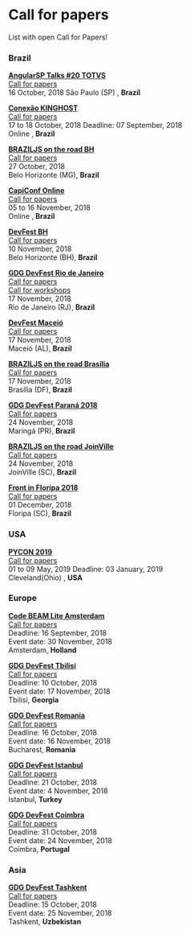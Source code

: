 # Call for papers

List with open Call for Papers!

### Brazil

[**AngularSP Talks #20 TOTVS**](https://www.meetup.com/pt-BR/AngularJS-Sao-Paulo/events/255095950/)  
[Call for papers](https://goo.gl/forms/hDRnubhPKzQMRWeG2)  
16 October, 2018
São Paulo (SP) , **Brazil**


[**Conexão KINGHOST**](https://www.conexaokinghost.com.br/)  
[Call for papers](https://kinghost1.typeform.com/to/uWvR5X)  
17 to 18 October, 2018
Deadline: 07 September, 2018   
Online , **Brazil**

[**BRAZILJS on the road BH**](https://braziljs.org/eventos/braziljs-on-the-road-belo-horizonte/)  
[Call for papers](https://docs.google.com/forms/d/e/1FAIpQLSdxnP-ONEImjqHzGejMI4g4tvOdVwcEk5M9X14HpqdZqESJcw/viewform)  
27 October, 2018  
Belo Horizonte (MG), **Brazil**

[**CapiConf Online**](http://online.capiconf.com/)  
[Call for papers](https://docs.google.com/forms/d/e/1FAIpQLScOH1HYfVP6Fjv5vufCpftHts3rauhJ4q24Ig_QxKbZET3law/viewform)  
05 to 16 November, 2018  
Online , **Brazil**

[**DevFest BH**](http://www.devfestbh.com/)  
[Call for papers](https://docs.google.com/forms/d/e/1FAIpQLSfKmpzuzW72FiVjP6-mnyzWt2KXRUFJAp_5Hiy0DSA1E8VHGg/viewform)  
10 November, 2018  
Belo Horizonte (BH), **Brazil**

[**GDG DevFest Rio de Janeiro**](https://www.sympla.com.br/devfest-rio-de-janeiro-2018__378568)  
[Call for papers](https://docs.google.com/forms/d/e/1FAIpQLSd5-0sQ6SRDQ1SlTIhDiSZz4OIao0KEPSGf5Q7kpkX0QOmRGQ/viewform)  
[Call for workshops](https://docs.google.com/forms/d/e/1FAIpQLSfPHMR3oFAognuqLfzUB-Ozi4V3myCh_Ov7Ex9oyJZ4DlnQ3w/viewform)  
17 November, 2018  
Rio de Janeiro (RJ), **Brazil**

[**DevFest Maceió**](https://www.sympla.com.br/devfest-maceio-2018__323796)  
[Call for papers](https://docs.google.com/forms/d/e/1FAIpQLSdwx9egUo5HuRIcRtJJDdc2P07r9rAPUw7pZDfaXXwIp3vgxw/viewform)  
17 November, 2018  
Maceió (AL), **Brazil**

[**BRAZILJS on the road Brasília**](https://braziljs.org/eventos/braziljs-on-the-road-brasilia/)  
[Call for papers](https://docs.google.com/forms/d/e/1FAIpQLSdN7xTKDkLqoFKAtboe8WH2XT7u6Mp7nex87MkGDZ_LD9xENA/viewform)  
17 November, 2018  
Brasília (DF), **Brazil**

[**GDG DevFest Paraná 2018**](https://devfestpr.com/)  
[Call for papers](https://goo.gl/forms/hjFR6ZZowI7dGnHT2)  
24 November, 2018  
Maringá (PR), **Brazil**

[**BRAZILJS on the road JoinVille**](https://braziljs.org/eventos/braziljs-on-the-road-joinville/)  
[Call for papers](https://docs.google.com/forms/d/e/1FAIpQLSdQ5CobpkstUo0k8fDU0ACd5Yc4INJE384hfWyhGbd9tKIn9w/viewform)  
24 November, 2018  
JoinVille (SC), **Brazil**

[**Front in Floripa 2018**](http://frontinfloripa.com.br/)  
[Call for papers](https://docs.google.com/forms/d/e/1FAIpQLSf1CrgbTH_WEiVb_J9_8kjkgaXXgXjCYIsLp924BVjz-jVpAg/viewform)  
01 December, 2018  
Floripa (SC), **Brazil**

### USA
[**PYCON 2019**](https://us.pycon.org/2019/)  
[Call for papers](https://pycon.blogspot.com/2018/09/pycon-2019-call-for-proposals-is-open.html)  
01 to 09 May, 2019
Deadline: 03 January, 2019   
Cleveland(Ohio) , **USA**


### Europe 

[**Code BEAM Lite Amsterdam**](https://codesync.global/conferences/cbl-amsterdam-2018/#CallforTalks)  
[Call for papers](https://docs.google.com/forms/d/e/1FAIpQLSdIR5lu1-Q8LBs2p_f2IdoBl8pNKO5JETSPTfUwei_X3NvXvg/viewform)  
Deadline: 16 September, 2018   
Event date: 30 November, 2018  
Amsterdam, **Holland**

[**GDG DevFest Tbilisi**](https://www.meetup.com/Google-Developer-Group-Tbilisi-GDG-Tbilisi/)  
[Call for papers](https://docs.google.com/forms/d/e/1FAIpQLSd6qrBc-sitdGl9NmrZhXid5REuLtIHbIkdC_L-pFv7EL2aQQ/viewform)  
Deadline: 10 October, 2018   
Event date: 17 November, 2018  
Tbilisi, **Georgia**

[**GDG DevFest Romania**](https://devfest.ro/)  
[Call for papers](https://docs.google.com/forms/d/e/1FAIpQLSe7G8vM0OIxn8X8nbZSLliWJ0e6Wcu2U3c5Jj-2o88FiBvEvg/viewform)  
Deadline: 16 October, 2018  
Event date: 16 November, 2018  
Bucharest, **Romania**

[**GDG DevFest Istanbul**](https://devfest.istanbul)  
[Call for papers](http://gdg.ist/dfist18-cfp)  
Deadline: 21 October, 2018  
Event date: 4 November, 2018  
Istanbul, **Turkey**

[**GDG DevFest Coimbra**](https://devfest.gdgcoimbra.xyz/)  
[Call for papers](https://docs.google.com/forms/d/e/1FAIpQLSeh-IMdbyZ9ERXOZph6CZkPnjkNljVtXQWsJ6UbuMFJpAuQ5Q/viewform)  
Deadline: 31 October, 2018  
Event date: 24 November, 2018  
Coimbra, **Portugal** 


### Asia  

[**GDG DevFest Tashkent**](https://gdgtashkent.co/)  
[Call for papers](https://docs.google.com/forms/d/e/1FAIpQLSfaqowtUmtlOto74JkTfV4asbV5kEWvhL7S6rydu063VmctqA/viewform)  
Deadline: 15 October, 2018  
Event date: 25 November, 2018  
Tashkent, **Uzbekistan** 
